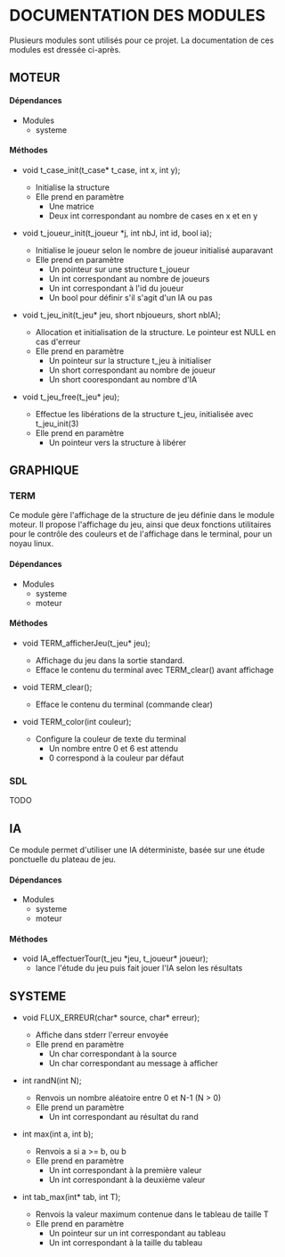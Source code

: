 # DOCUMENTATION DES MODULES
Plusieurs modules sont utilisés pour ce projet.
La documentation de ces modules est dressée ci-après.

## MOTEUR
#### Dépendances
* Modules
	* systeme

#### Méthodes
* void t\_case\_init(t\_case\* t\_case, int x, int y);
    * Initialise la structure
    * Elle prend en paramètre
		* Une matrice
		* Deux int correspondant au nombre de cases en x et en y   

* void t\_joueur\_init(t\_joueur \*j, int nbJ, int id, bool ia);
	* Initialise le joueur selon le nombre de joueur initialisé auparavant
	* Elle prend en paramètre
		* Un pointeur sur une structure t_joueur
		* Un int correspondant au nombre de joueurs
		* Un int correspondant à l'id du joueur
		* Un bool pour définir s'il s'agit d'un IA ou pas   

* void t\_jeu\_init(t\_jeu\* jeu, short nbjoueurs, short nbIA);
	* Allocation et initialisation de la structure. Le pointeur est NULL en cas d'erreur
	* Elle prend en paramètre
		* Un pointeur sur la structure t_jeu à initialiser
		* Un short correspondant au nombre de joueur
		* Un short coorespondant au nombre d'IA   

* void t\_jeu\_free(t\_jeu\* jeu);
	* Effectue les libérations de la structure t_jeu, initialisée avec t_jeu_init(3)
	* Elle prend en paramètre
		* Un pointeur vers la structure à libérer
	

## GRAPHIQUE 
### TERM
Ce module gère l'affichage de la structure de jeu définie dans le module moteur.
Il propose l'affichage du jeu, ainsi que deux fonctions utilitaires pour le 
contrôle des couleurs et de l'affichage dans le terminal, pour un noyau linux.

#### Dépendances
* Modules
	* systeme
	* moteur



#### Méthodes
* void TERM\_afficherJeu(t\_jeu\* jeu);
	* Affichage du jeu dans la sortie standard.
	* Efface le contenu du terminal avec TERM\_clear() avant affichage   


* void TERM\_clear();
	* Efface le contenu du terminal (commande clear)   
    

* void TERM\_color(int couleur);
	* Configure la couleur de texte du terminal 
		* Un nombre entre 0 et 6 est attendu
		* 0 correspond à la couleur par défaut   



### SDL
TODO


## IA
Ce module permet d'utiliser une IA déterministe, basée sur une étude ponctuelle du plateau de jeu.

#### Dépendances
* Modules
	* systeme
	* moteur

#### Méthodes
* void IA\_effectuerTour(t\_jeu \*jeu, t\_joueur\* joueur);
	* lance l'étude du jeu puis fait jouer l'IA selon les résultats

## SYSTEME

* void FLUX\_ERREUR(char\* source, char\* erreur);

	* Affiche dans stderr l'erreur envoyée
	* Elle prend en paramètre
		* Un char correspondant à la source
		* Un char correspondant au message à afficher

* int randN(int N);

	* Renvois un nombre aléatoire entre 0 et N-1 (N > 0)
	* Elle prend un paramètre
		* Un int correspondant au résultat du rand

* int max(int a, int b);

	* Renvois a si a >= b, ou b
	* Elle prend en paramètre 
		* Un int correspondant à la première valeur
		* Un int correspondant à la deuxième valeur

* int tab\_max(int\* tab, int T);

	* Renvois la valeur maximum contenue dans le tableau de taille T
	* Elle prend en paramètre
		* Un pointeur sur un int correspondant au tableau
		* Un int correspondant à la taille du tableau




